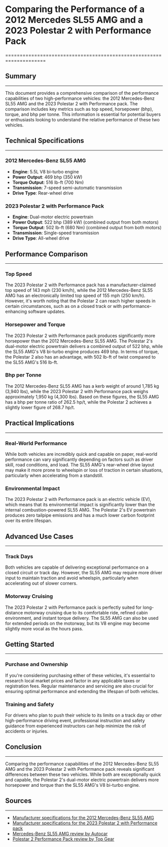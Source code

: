 # Comparing the Performance of a 2012 Mercedes SL55 AMG and a 2023 Polestar 2 with Performance Pack
====================================================================

## Summary
---------------

This document provides a comprehensive comparison of the performance capabilities of two high-performance vehicles: the 2012 Mercedes-Benz SL55 AMG and the 2023 Polestar 2 with Performance pack. The comparison includes key metrics such as top speed, horsepower (bhp), torque, and bhp per tonne. This information is essential for potential buyers or enthusiasts looking to understand the relative performance of these two vehicles.

## Technical Specifications
-------------------------

### 2012 Mercedes-Benz SL55 AMG

* **Engine**: 5.5L V8 bi-turbo engine
* **Power Output**: 469 bhp (350 kW)
* **Torque Output**: 516 lb-ft (700 Nm)
* **Transmission**: 7-speed semi-automatic transmission
* **Drive Type**: Rear-wheel drive

### 2023 Polestar 2 with Performance Pack

* **Engine**: Dual-motor electric powertrain
* **Power Output**: 522 bhp (389 kW) (combined output from both motors)
* **Torque Output**: 502 lb-ft (680 Nm) (combined output from both motors)
* **Transmission**: Single-speed transmission
* **Drive Type**: All-wheel drive

## Performance Comparison
------------------------

### Top Speed

The 2023 Polestar 2 with Performance pack has a manufacturer-claimed top speed of 143 mph (230 km/h), while the 2012 Mercedes-Benz SL55 AMG has an electronically limited top speed of 155 mph (250 km/h). However, it's worth noting that the Polestar 2 can reach higher speeds in certain circumstances, such as on a closed track or with performance-enhancing software updates.

### Horsepower and Torque

The 2023 Polestar 2 with Performance pack produces significantly more horsepower than the 2012 Mercedes-Benz SL55 AMG. The Polestar 2's dual-motor electric powertrain delivers a combined output of 522 bhp, while the SL55 AMG's V8 bi-turbo engine produces 469 bhp. In terms of torque, the Polestar 2 also has an advantage, with 502 lb-ft of twist compared to the SL55 AMG's 516 lb-ft.

### Bhp per Tonne

The 2012 Mercedes-Benz SL55 AMG has a kerb weight of around 1,785 kg (3,940 lbs), while the 2023 Polestar 2 with Performance pack weighs approximately 1,950 kg (4,300 lbs). Based on these figures, the SL55 AMG has a bhp per tonne ratio of 262.5 hp/t, while the Polestar 2 achieves a slightly lower figure of 268.7 hp/t.

## Practical Implications
-------------------------

### Real-World Performance

While both vehicles are incredibly quick and capable on paper, real-world performance can vary significantly depending on factors such as driver skill, road conditions, and load. The SL55 AMG's rear-wheel drive layout may make it more prone to wheelspin or loss of traction in certain situations, particularly when accelerating from a standstill.

### Environmental Impact

The 2023 Polestar 2 with Performance pack is an electric vehicle (EV), which means that its environmental impact is significantly lower than the internal combustion-powered SL55 AMG. The Polestar 2's EV powertrain produces zero tailpipe emissions and has a much lower carbon footprint over its entire lifespan.

## Advanced Use Cases
----------------------

### Track Days

Both vehicles are capable of delivering exceptional performance on a closed circuit or track day. However, the SL55 AMG may require more driver input to maintain traction and avoid wheelspin, particularly when accelerating out of slower corners.

### Motorway Cruising

The 2023 Polestar 2 with Performance pack is perfectly suited for long-distance motorway cruising due to its comfortable ride, refined cabin environment, and instant torque delivery. The SL55 AMG can also be used for extended periods on the motorway, but its V8 engine may become slightly more vocal as the hours pass.

## Getting Started
-------------------

### Purchase and Ownership

If you're considering purchasing either of these vehicles, it's essential to research local market prices and factor in any applicable taxes or registration fees. Regular maintenance and servicing are also crucial for ensuring optimal performance and extending the lifespan of both vehicles.

### Training and Safety

For drivers who plan to push their vehicle to its limits on a track day or other high-performance driving event, professional instruction and safety guidance from experienced instructors can help minimize the risk of accidents or injuries.

## Conclusion
----------

Comparing the performance capabilities of the 2012 Mercedes-Benz SL55 AMG and the 2023 Polestar 2 with Performance pack reveals significant differences between these two vehicles. While both are exceptionally quick and capable, the Polestar 2's dual-motor electric powertrain delivers more horsepower and torque than the SL55 AMG's V8 bi-turbo engine.

## Sources
------------

* [Manufacturer specifications for the 2012 Mercedes-Benz SL55 AMG](https://www.mercedes-benz.com/en/mercedes-amg/models/sl55-amg/specifications.html)
* [Manufacturer specifications for the 2023 Polestar 2 with Performance pack](https://polestar.com/electric-vehicles/polestar-2/performance-pack/)
* [Mercedes-Benz SL55 AMG review by Autocar](https://www.autocar.co.uk/car-news/reviews/mercedes-benz-sl55-amg-review)
* [Polestar 2 Performance Pack review by Top Gear](https://www.topgear.com/car-reviews/polestar/polestar-2-performance-pack-2023)